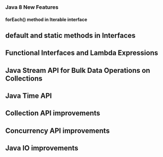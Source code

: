 
### Java 8 New Features
#### forEach() method in Iterable interface  
## default and static methods in Interfaces  
## Functional Interfaces and Lambda Expressions  
## Java Stream API for Bulk Data Operations on Collections  
## Java Time API  
## Collection API improvements  
## Concurrency API improvements  
## Java IO improvements  
